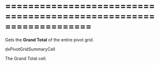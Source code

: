 <!--**
/*-------------------------------------------
    Auto-generated file. Do not modify.
-------------------------------------------

**-->
===================================================================
===================================================================

<!--shortDescription-->
Gets the **Grand Total** of the entire pivot grid.
<!--/shortDescription-->

<!--returnType-->dxPivotGridSummaryCell<!--/returnType-->
<!--returnDescription-->
The Grand Total cell.
<!--/returnDescription-->

<!--fullDescription-->

<!--/fullDescription-->